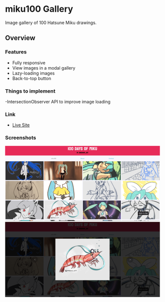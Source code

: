 # miku100 Gallery

Image gallery of 100 Hatsune Miku drawings.

## Overview

### Features

- Fully responsive
- View images in a modal gallery
- Lazy-loading images
- Back-to-top button

### Things to implement

-IntersectionObserver API to improve image loading

### Link

- [Live Site](https://juneboom.github.io/100-Days-of-Miku/)

### Screenshots

![](./images/100DaysMiku01.png)
![](./images/100DaysMiku02.png)
